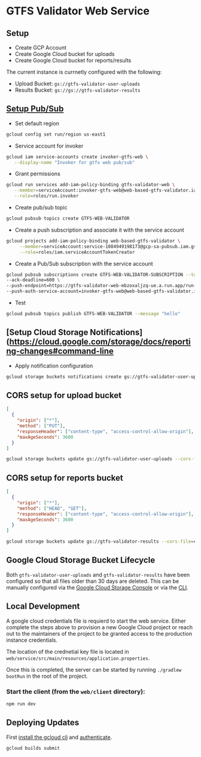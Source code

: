 # GTFS Validator Web Service

## Setup

- Create GCP Account
- Create Google Cloud bucket for uploads
- Create Google Cloud bucket for reports/results

The current instance is currnetly configured with the following:

- Upload Bucket: `gs://gtfs-validator-user-uploads`
- Results Bucket: `gs://gs://gtfs-validator-results`

## [Setup Pub/Sub](https://cloud.google.com/run/docs/triggering/pubsub-push)

- Set default region

```bash
gcloud config set run/region us-east1
```

- Service account for invoker

```bash
gcloud iam service-accounts create invoker-gtfs-web \
   --display-name "Invoker for gtfs web pub/sub"
```

- Grant permissions

```bash
gcloud run services add-iam-policy-binding gtfs-validator-web \
   --member=serviceAccount:invoker-gtfs-web@web-based-gtfs-validator.iam.gserviceaccount.com \
   --role=roles/run.invoker
```

- Create pub/sub topic

```bash
gcloud pubsub topics create GTFS-WEB-VALIDATOR
```

- Create a push subscription and associate it with the service account

```bash
gcloud projects add-iam-policy-binding web-based-gtfs-validator \
     --member=serviceAccount:service-1084949198173@gcp-sa-pubsub.iam.gserviceaccount.com \
     --role=roles/iam.serviceAccountTokenCreator
```

- Create a Pub/Sub subscription with the service account

```bash
gcloud pubsub subscriptions create GTFS-WEB-VALIDATOR-SUBSCRIPTION --topic GTFS-WEB-VALIDATOR \
--ack-deadline=600 \
--push-endpoint=https://gtfs-validator-web-mbzoxaljzq-ue.a.run.app/run-validator \
--push-auth-service-account=invoker-gtfs-web@web-based-gtfs-validator.iam.gserviceaccount.com
```

- Test

```bash
gcloud pubsub topics publish GTFS-WEB-VALIDATOR --message "hello"
```

## [Setup Cloud Storage Notifications](https://cloud.google.com/storage/docs/reporting-changes#command-line

- Apply notification configuration

```bash
gcloud storage buckets notifications create gs://gtfs-validator-user-uploads --topic=GTFS-WEB-VALIDATOR --event-types=OBJECT_FINALIZE
```

## CORS setup for upload bucket

```cors.json
[
  {
    "origin": ["*"],
    "method": ["PUT"],
    "responseHeader": ["content-type", "access-control-allow-origin"],
    "maxAgeSeconds": 3600
  }
]
```

```bash
gcloud storage buckets update gs://gtfs-validator-user-uploads --cors-file=cors.json
```

## CORS setup for reports bucket

```cors.json
[
  {
    "origin": ["*"],
    "method": ["HEAD", "GET"],
    "responseHeader": ["content-type", "access-control-allow-origin"],
    "maxAgeSeconds": 3600
  }
]
```

```bash
gcloud storage buckets update gs://gtfs-validator-results --cors-file=cors.json
```

## Google Cloud Storage Bucket Lifecycle

Both `gtfs-validator-user-uploads` and `gtfs-validator-results` have been configured so that all files older than 30 days are deleted. This can be manually configured via the [Google Cloud Storage Console](https://console.cloud.google.com/storage/browser?project=web-based-gtfs-validator) or via the [CLI](https://cloud.google.com/storage/docs/gsutil/commands/lifecycle).

## Local Development

A google cloud credentials file is requierd to start the web service. Either complete the steps above to provision a new Google Cloud project or reach out to the maintainers of the project to be granted access to the production instance credentials.

The location of the crednetial key file is located in `web/service/src/main/resources/application.properties`.

Once this is completed, the server can be started by running `./gradlew bootRun` in the root of the project.

### Start the client (from the `web/client` directory):

```bash
npm run dev
```


## Deploying Updates

First [install the gcloud cli](https://cloud.google.com/sdk/docs/install) and [authenticate](https://cloud.google.com/sdk/gcloud/reference/auth/login).

```bash
gcloud builds submit
```

